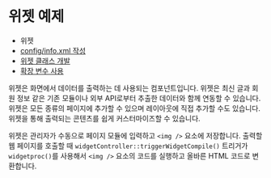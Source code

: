 # 위젯 예제

- 위젯
 - [config/info.xml 작성](./01_write_config_info)
 - [위젯 클래스 개발](./02_develop_widget_class)
 - [확장 변수 사용](./03_use_extra_vars)

위젯은 화면에서 데이터를 출력하는 데 사용되는 컴포넌트입니다. 위젯은 최신 글과 회원 정보 같은 기존 모듈이나 외부 API로부터 추출한 데이터와 함께 연동할 수 있습니다. 위젯은 모든 종류의 페이지에 추가할 수 있으며 레이아웃에 직접 추가할 수도 있습니다. 위젯을 통해 출력되는 콘텐츠를 쉽게 커스터마이즈할 수 있습니다.

위젯은 관리자가 수동으로 페이지 모듈에 입력하고 `<img />` 요소에 저장합니다. 출력할 웹 페이지를 호출할 때 `widgetController::triggerWidgetCompile()` 트리거가 `widgetproc()`를 사용해서 `<img />` 요소의 코드를 실행하고 올바른 HTML 코드로 변환합니다.
